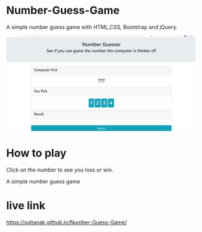 
# Number-Guess-Game
A simple number guess game with HTML,CSS, Bootstrap and jQuery.

![alt home](https://github.com/SultanaK/Number-Guess-Game/blob/master/home.png)

# How to play
Click on the number to see you loss or win.

A simple number guess game 
# live link
https://sultanak.github.io/Number-Guess-Game/
